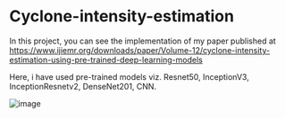 # Cyclone-intensity-estimation
In this project, you can see the implementation of my paper published at https://www.ijiemr.org/downloads/paper/Volume-12/cyclone-intensity-estimation-using-pre-trained-deep-learning-models

Here, i have used pre-trained models viz. Resnet50, InceptionV3, InceptionResnetv2, DenseNet201, CNN.

![image](https://user-images.githubusercontent.com/61906444/227956926-c5ed7a9d-f97e-4db0-a203-3471a0bd955e.png)
